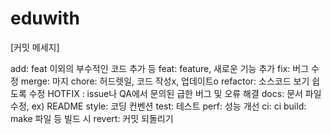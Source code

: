 # eduwith

[커밋 메세지]

add: feat 이외의 부수적인 코드 추가 등
feat: feature, 새로운 기능 추가
fix: 버그 수정
merge: 마지
chore: 허드렛일, 코드 작성x, 업데이트o
refactor: 소스코드 보기 쉽도록 수정
HOTFIX : issue나 QA에서 문의된 급한 버그 및 오류 해결
docs: 문서 파일 수정, ex) README
style: 코딩 컨벤션
test: 테스트
perf: 성능 개선
ci: ci
build: make 파일 등 빌드 시
revert: 커밋 되돌리기
